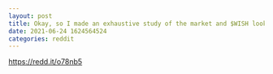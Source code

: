```yaml
--- 
layout: post 
title: Okay, so I made an exhaustive study of the market and $WISH looks like a winner. All in! 
date: 2021-06-24 1624564524 
categories: reddit 
--- 
```

https://redd.it/o78nb5
